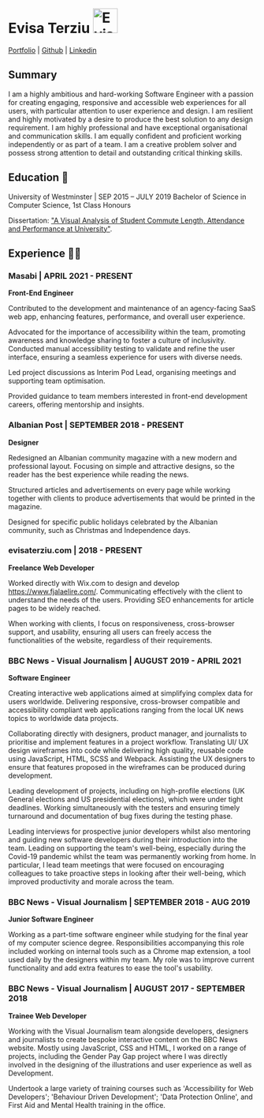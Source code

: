 
# Evisa Terziu <img width="50px" height="50px" style="padding:0; margin-right: 10px;" src="https://evisaterziu.com/img/logo_Evisa_large.e4563639.svg" alt="Evisa Terziu Logo"/>
[Portfolio](https://evisaterziu.com/) | [Github](https://github.com/evisat) | [Linkedin](https://www.linkedin.com/in/evisaterziu/)

## Summary
I am a highly ambitious and hard-working Software Engineer with a passion for creating engaging, responsive and accessible web experiences for all users, with particular attention to user experience and design.  I am resilient and highly motivated by a desire to produce the best solution to any design requirement.  I am highly professional and have exceptional organisational and communication skills. I am equally confident and proficient working independently or as part of a team. I am a creative problem solver and possess strong attention to detail and outstanding critical thinking skills.

## Education 🏫
University of Westminster | SEP 2015 – JULY 2019
Bachelor of Science in Computer Science, 1st Class Honours

Dissertation: ["A Visual Analysis of Student Commute Length, Attendance and Performance at University"](https://evisat.github.io/6COSC006W-data-vis/dist/index.html).

## Experience 👩‍💻
### Masabi | APRIL 2021 - PRESENT
**Front-End Engineer**

Contributed to the development and maintenance of an agency-facing SaaS web app, enhancing features, performance, and overall user experience.

Advocated for the importance of accessibility within the team, promoting awareness and knowledge sharing to foster a culture of inclusivity. Conducted manual accessibility testing to validate and refine the user interface, ensuring a seamless experience for users with diverse needs.

Led project discussions as Interim Pod Lead, organising meetings and supporting team optimisation.

Provided guidance to team members interested in front-end development careers, offering mentorship and insights.

### Albanian Post | SEPTEMBER 2018 - PRESENT
**Designer**

Redesigned an Albanian community magazine with a new modern and professional layout. Focusing on simple and attractive designs, so the reader has the best experience while reading the news.

Structured articles and advertisements on every page while working together with clients to produce advertisements that would be printed in the magazine.

Designed for specific public holidays celebrated by the Albanian community, such as Christmas and Independence days.

### evisaterziu.com | 2018 - PRESENT
**Freelance Web Developer**

Worked directly with Wix.com to design and develop https://www.fjalaelire.com/. Communicating effectively with the client to understand the needs of the users. Providing SEO enhancements for article pages to be widely reached.

When working with clients, I focus on responsiveness, cross-browser support, and usability, ensuring all users can freely access the functionalities of the website, regardless of their requirements.

### BBC News - Visual Journalism | AUGUST 2019 - APRIL 2021
**Software Engineer**

Creating interactive web applications aimed at simplifying complex data for users worldwide. Delivering responsive, cross-browser compatible and accessibility compliant web applications ranging from the local UK news topics to worldwide data projects.

Collaborating directly with designers, product manager, and journalists to prioritise and implement features in a project workflow. Translating UI/ UX design wireframes into code while delivering high quality, reusable code using JavaScript, HTML, SCSS and Webpack. Assisting the UX designers to ensure that features proposed in the wireframes can be produced during development.

Leading development of projects, including on high-profile elections (UK General elections and US presidential elections), which were under tight deadlines. Working simultaneously with the testers and ensuring timely turnaround and documentation of bug fixes during the testing phase.

Leading interviews for prospective junior developers whilst also mentoring and guiding new software developers during their introduction into the team. Leading on supporting the team's well-being, especially during the Covid-19 pandemic whilst the team was permanently working from home. In particular, I lead team meetings that were focused on encouraging colleagues to take proactive steps in looking after their well-being, which improved productivity and morale across the team.

### BBC News - Visual Journalism | SEPTEMBER 2018 - AUG 2019
**Junior Software Engineer**

Working as a part-time software engineer while studying for the final year of my computer science degree. Responsibilities accompanying this role included working on internal tools such as a Chrome map extension, a tool used daily by the designers within my team. My role was to improve current functionality and add extra features to ease the tool's usability.

### BBC News - Visual Journalism | AUGUST 2017 - SEPTEMBER 2018
**Trainee Web Developer**

Working with the Visual Journalism team alongside developers, designers and journalists to create bespoke interactive content on the BBC News website. Mostly using JavaScript, CSS and HTML, I worked on a range of projects, including the Gender Pay Gap project where I was directly involved in the designing of the illustrations and user experience as well as Development.

Undertook a large variety of training courses such as 'Accessibility for Web Developers'; 'Behaviour Driven Development'; 'Data Protection Online', and First Aid and Mental Health training in the office.
